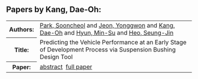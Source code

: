 <h2>Papers by Kang, Dae-Oh:</h2>
<!-- Begin papers -->
<table>
<tr><th>Authors:</th><td>
<a href="../authors/author_186.html">Park, Sooncheol</a> and 
<a href="../authors/author_116.html">Jeon, Yonggwon</a> and 
<a href="../authors/author_121.html">Kang, Dae-Oh</a> and 
<a href="../authors/author_110.html">Hyun, Min-Su</a> and 
<a href="../authors/author_100.html">Heo, Seung-Jin</a>
</td></tr>
<tr><th>Title:  </th><td>Predicting the Vehicle Performance at an Early Stage of Development Process via Suspension Bushing Design Tool</td></tr>
<tr><th>Paper:  </th><td><a href="../abstracts/Modelica2019abstractP10.pdf">abstract</a>&nbsp;&nbsp;<a href="../papers/Modelica2019paperP10.pdf">full paper</a></td></tr>
</table>
<br>
<!-- End papers -->